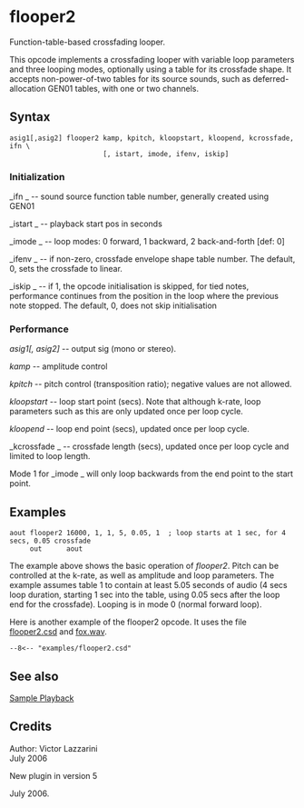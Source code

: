 <!--
id:flooper2
category:Signal Generators:Sample Playback
-->
# flooper2
Function-table-based crossfading looper.

This opcode implements a crossfading looper with variable loop parameters and three looping modes, optionally using a table for its crossfade shape. It accepts non-power-of-two tables for its source sounds, such as deferred-allocation GEN01 tables, with one or two channels.

## Syntax
``` csound-orc
asig1[,asig2] flooper2 kamp, kpitch, kloopstart, kloopend, kcrossfade, ifn \
                       [, istart, imode, ifenv, iskip]
```

### Initialization

_ifn _ -- sound source function table number, generally created using GEN01

_istart _ -- playback start pos in seconds

_imode _ -- loop modes: 0 forward, 1 backward, 2 back-and-forth [def: 0]

_ifenv _ -- if non-zero, crossfade envelope shape table number. The default, 0, sets the crossfade to linear.

_iskip _ -- if 1, the opcode initialisation is skipped, for tied notes, performance continues from the position in the loop where the previous note stopped. The default, 0, does not skip initialisation

### Performance

_asig1[, asig2]_ -- output sig (mono or stereo).

_kamp_ -- amplitude control

_kpitch_ -- pitch control (transposition ratio); negative values are not allowed.

_kloopstart_ -- loop start point (secs). Note that although k-rate, loop parameters such as this are only updated once per loop cycle.

_kloopend_ -- loop end point (secs), updated once per loop cycle.

_kcrossfade _ -- crossfade length (secs), updated once per loop cycle and limited to loop length.

Mode 1 for _imode _ will only loop backwards from the end point to the start point.

## Examples

``` csound-orc
aout flooper2 16000, 1, 1, 5, 0.05, 1  ; loop starts at 1 sec, for 4 secs, 0.05 crossfade
     out      aout
```

The example above shows the basic operation of _flooper2_. Pitch can be controlled at the k-rate, as well as amplitude and loop parameters. The example assumes table 1 to contain at least 5.05 seconds of audio (4 secs loop duration, starting 1 sec into the table, using 0.05 secs after the loop end for the crossfade). Looping is in mode 0 (normal forward loop).

Here is another example of the flooper2 opcode. It uses the file [flooper2.csd](../../examples/flooper2.csd) and [fox.wav](../../examples/fox.wav).

``` csound-csd linenums="1"
--8<-- "examples/flooper2.csd"
```

## See also

[Sample Playback](../../siggen/sample)

## Credits

Author: Victor Lazzarini<br>
July 2006 <br>

New plugin in version 5

July 2006.
